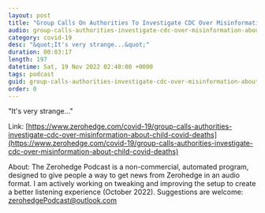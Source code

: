 ```yaml
---
layout: post
title: "Group Calls On Authorities To Investigate CDC Over Misinformation About Child COVID Deaths"
audio: group-calls-authorities-investigate-cdc-over-misinformation-about-child-covid-deaths-0
category: covid-19
desc: "&quot;It's very strange...&quot;"
duration: 00:03:17
length: 197
datetime: Sat, 19 Nov 2022 02:40:00 +0000
tags: podcast
guid: group-calls-authorities-investigate-cdc-over-misinformation-about-child-covid-deaths-0
order: 0
---
```

&quot;It's very strange...&quot;

Link: [https://www.zerohedge.com/covid-19/group-calls-authorities-investigate-cdc-over-misinformation-about-child-covid-deaths](https://www.zerohedge.com/covid-19/group-calls-authorities-investigate-cdc-over-misinformation-about-child-covid-deaths)

About: The Zerohedge Podcast is a non-commercial, automated program, designed to give people a way to get news from Zerohedge in an audio format.  I am actively working on tweaking and improving the setup to create a better listening experience (October 2022).  Suggestions are welcome: [zerohedgePodcast@outlook.com](mailto:zerohedgePodcast@outlook.com)